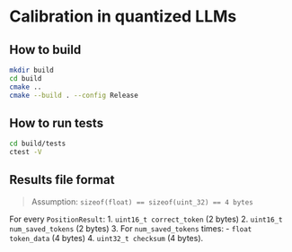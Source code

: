 # Calibration in quantized LLMs

## How to build
```bash
mkdir build
cd build
cmake ..
cmake --build . --config Release
```

## How to run tests
```bash
cd build/tests
ctest -V
```

## Results file format
> Assumption: `sizeof(float) == sizeof(uint_32) == 4 bytes`

For every `PositionResult`:
    1. `uint16_t correct_token` (2 bytes) 
    2. `uint16_t num_saved_tokens` (2 bytes)
    3. For `num_saved_tokens` times: 
        - `float token_data` (4 bytes)
    4. `uint32_t checksum` (4 bytes).